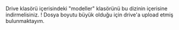 Drive klasörü içerisindeki "modeller" klasörünü bu dizinin içerisine indirmelisiniz. ! Dosya boyutu büyük olduğu için drive'a upload etmiş bulunmaktayım. 
